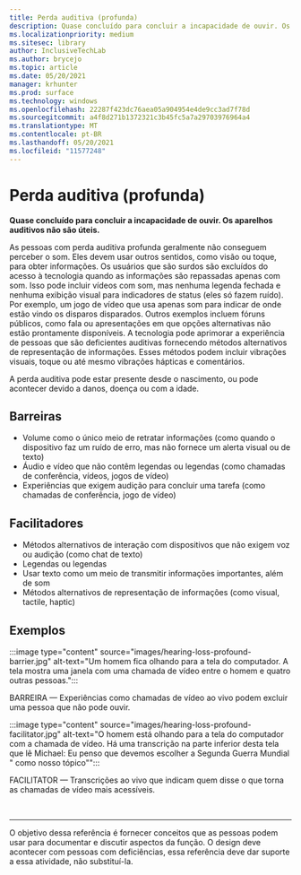 ```yaml
---
title: Perda auditiva (profunda)
description: Quase concluído para concluir a incapacidade de ouvir. Os aparelhos auditivos não são úteis.
ms.localizationpriority: medium
ms.sitesec: library
author: InclusiveTechLab
ms.author: brycejo
ms.topic: article
ms.date: 05/20/2021
manager: krhunter
ms.prod: surface
ms.technology: windows
ms.openlocfilehash: 22287f423dc76aea05a904954e4de9cc3ad7f78d
ms.sourcegitcommit: a4f8d271b1372321c3b45fc5a7a29703976964a4
ms.translationtype: MT
ms.contentlocale: pt-BR
ms.lasthandoff: 05/20/2021
ms.locfileid: "11577248"
---
```

# <a name="hearing-loss-profound"></a>Perda auditiva (profunda)

**Quase concluído para concluir a incapacidade de ouvir. Os aparelhos auditivos não são úteis.**

As pessoas com perda auditiva profunda geralmente não conseguem perceber o som. Eles devem usar outros sentidos, como visão ou toque, para obter informações. Os usuários que são surdos são excluídos do acesso à tecnologia quando as informações são repassadas apenas com som. Isso pode incluir vídeos com som, mas nenhuma legenda fechada e nenhuma exibição visual para indicadores de status (eles só fazem ruído). Por exemplo, um jogo de vídeo que usa apenas som para indicar de onde estão vindo os disparos disparados. Outros exemplos incluem fóruns públicos, como fala ou apresentações em que opções alternativas não estão prontamente disponíveis. A tecnologia pode aprimorar a experiência de pessoas que são deficientes auditivas fornecendo métodos alternativos de representação de informações. Esses métodos podem incluir vibrações visuais, toque ou até mesmo vibrações hápticas e comentários.

A perda auditiva pode estar presente desde o nascimento, ou pode acontecer devido a danos, doença ou com a idade.

## <a name="barriers"></a>Barreiras

* Volume como o único meio de retratar informações (como quando o dispositivo faz um ruído de erro, mas não fornece um alerta visual ou de texto)
* Áudio e vídeo que não contêm legendas ou legendas (como chamadas de conferência, vídeos, jogos de vídeo)
* Experiências que exigem audição para concluir uma tarefa (como chamadas de conferência, jogo de vídeo)


## <a name="facilitators"></a>Facilitadores
* Métodos alternativos de interação com dispositivos que não exigem voz ou audição (como chat de texto)
* Legendas ou legendas 
* Usar texto como um meio de transmitir informações importantes, além de som
* Métodos alternativos de representação de informações (como visual, tactile, haptic)


## <a name="examples"></a>Exemplos

:::image type="content" source="images/hearing-loss-profound-barrier.jpg" alt-text="Um homem fica olhando para a tela do computador. A tela mostra uma janela com uma chamada de vídeo entre o homem e quatro outras pessoas.":::

BARREIRA — Experiências como chamadas de vídeo ao vivo podem excluir uma pessoa que não pode ouvir. 

:::image type="content" source="images/hearing-loss-profound-facilitator.jpg" alt-text="O homem está olhando para a tela do computador com a chamada de vídeo. Há uma transcrição na parte inferior desta tela que lê Michael: Eu penso que devemos escolher a Segunda Guerra Mundial &quot; como nosso tópico&quot;":::

FACILITATOR — Transcrições ao vivo que indicam quem disse o que torna as chamadas de vídeo mais acessíveis. 

&nbsp;

[comment]: # (Instrução Footer)
___
O objetivo dessa referência é fornecer conceitos que as pessoas podem usar para documentar e discutir aspectos da função. O design deve acontecer com pessoas com deficiências, essa referência deve dar suporte a essa atividade, não substituí-la. 